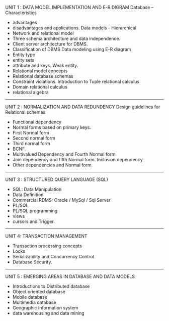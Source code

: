 UNIT 1 : DATA MODEL IMPLEMENTATION AND E-R DIGRAM Database – Characteristics

- advantages
- disadvantages and applications. Data models - Hierarchical
- Network and relational model
- Three schema architecture and data independence.
- Client server architecture for DBMS.
- Classification of DBMS Data modeling using E-R diagram
- Entity type
- entity sets
- attribute and keys. Weak entity.
- Relational model concepts
- Relational database schemas
- Constraint violations. Introduction to Tuple relational calculus
- Domain relational calculus
- relational algebra

---

UNIT 2 : NORMALIZATION AND DATA REDUNDENCY Design guidelines for Relational schemas

- Functional dependency
- Normal forms based on primary keys.
- First Normal form
- Second normal form
- Third normal form
- BCNF.
- Multivalued Dependency and Fourth Normal form
- Join dependency and fifth Normal form. Inclusion dependency
- Other dependencies and Normal form.

---

UNIT 3 : STRUCTURED QUERY LANGUAGE (SQL)

- SQL: Data Manipulation
- Data Definition
- Commercial RDMS: Oracle / MySql / Sql Server
- PL/SQL
- PL/SQL programming
- views
- cursors and Trigger.

---

UNIT 4: TRANSACTION MANAGEMENT

- Transaction processing concepts
- Locks
- Serializability and Concurrency Control
- Database Security.

---

UNIT 5 : EMERGING AREAS IN DATABASE AND DATA MODELS

- Introductions to Distributed database
- Object oriented database
- Mobile database
- Multimedia database
- Geographic Information system
- data warehousing and data mining
